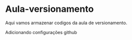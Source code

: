 # Aula-versionamento
Aqui vamos armazenar codigos da aula de versionamento.

Adicionando configurações github